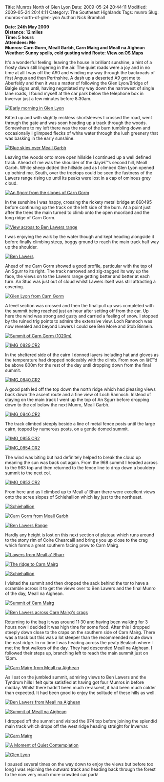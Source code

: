 Title: Munros North of Glen Lyon
Date: 2009-05-24 20:44:11
Modified: 2009-05-24 20:44:11
Category: The Southeast Highlands
Tags: munro
Slug: munros-north-of-glen-lyon
Author: Nick Bramhall

**Date: 24th May 2009  
Distance: 12 miles  
Time: 5 hours  
Attendees: Me  
Munros: Carn Gorm, Meall Garbh, Carn Mairg and Meall na Aighean  
Weather: Sunny spells, cold gusting wind
Route: [View on OS Maps](https://www.invertedworld.co.uk/hillwalking/trip/311)**


It's a wonderful feeling: leaving the house in brilliant sunshine, a hint of a frosty dawn still lingering in the air. The quiet roads were a joy and in no time at all I was off the A90 and winding my way through the backroads of first Angus and then Perthshire. A dash up a deserted A9 got me to Aberfeldy and then it was a matter of following the Glen Lyon/Bridge of Balgie signs until, having negotiated my way down the narrowest of single lane roads, I found myself at the car park below the telephone box in Invervar just a few minutes before 8:30am.

<!--more-->

[![Early morning in Glen Lyon](http://farm4.static.flickr.com/3329/3563623794_e62c66e7d6_z.jpg)](http://www.flickr.com/photos/53725815@N00/3563623794)



Kitted up and with slightly reckless shortsleeves I crossed the road, went through the gate and was soon heading up a track through the woods. Somewhere to my left there was the roar of the burn tumbling down and occasionally I glimpsed flecks of white water through the lush greenery that was basking in the early sunshine.



[![Blue skies over Meall Garbh](http://farm4.static.flickr.com/3324/3562826219_000b589c57_z.jpg)](http://www.flickr.com/photos/53725815@N00/3562826219)



Leaving the woods onto more open hillside I continued up a well defined track. Ahead of me was the shoulder of the dayâ€™s second hill, Meall Garbh. White sheep dotted the hillside and as I climbed Glen Lyon opened up behind me. South, over the treetops could be seen the fastness of the Lawers range rising up until its peaks were lost in a cap of ominous grey cloud.



[![An Sgorr from the slopes of Carn Gorm](http://farm4.static.flickr.com/3380/3562833105_eeca64b520_z.jpg)](http://www.flickr.com/photos/53725815@N00/3562833105)



In the sunshine I was happy, crossing the rickety metal bridge at 660495 before continuing up the track on the left side of the burn. At a point just after the trees the main turned to climb onto the open moorland and the long ridge of Carn Gorm. 



[![View across to Ben Lawers range](http://farm4.static.flickr.com/3355/3563650990_a7e0dcd774_z.jpg)](http://www.flickr.com/photos/53725815@N00/3563650990)



I was enjoying the walk by the water though and kept heading alongside it before finally climbing steep, boggy ground to reach the main track half way up the shoulder.



[![Ben Lawers](http://farm4.static.flickr.com/3660/3562841817_4a830a60a3_z.jpg)](http://www.flickr.com/photos/53725815@N00/3562841817)



Ahead of me Carn Gorm showed a good profile, particular with the top of An Sgurr to its right. The track narrowed and zig-zagged its way up the face, the views on to the Lawers range getting better and better at each turn. An Stuc was just out of cloud whilst Lawers itself was still attracting a covering.



[![Glen Lyon from Carn Gorm](http://farm4.static.flickr.com/3598/3562843539_a56eaab74a_z.jpg)](http://www.flickr.com/photos/53725815@N00/3562843539)



A level section was crossed and then the final pull up was completed with the summit being reached just an hour after setting off from the car. Up here the wind was strong and gusty and carried a feeling of snow. I stopped by the ruined trig points to admire the extensive view. Loch Rannoch was now revealed and beyond Lawers I could see Ben More and Stob Binnein.



[![Summit of Carn Gorm (1020m)](http://farm4.static.flickr.com/3559/3562847545_a80c28e42a_z.jpg)](http://www.flickr.com/photos/53725815@N00/3562847545)



[![IMG_0829.CR2](http://farm3.static.flickr.com/2461/3563693056_1bf4b0dbff_z.jpg)](http://www.flickr.com/photos/53725815@N00/3563693056)



In the sheltered side of the cairn I donned layers including hat and gloves as the temperature had dropped noticeably with the climb. From now on Iâ€™d be above 800m for the rest of the day until dropping down from the final summit.



[![IMG_0840.CR2](http://farm4.static.flickr.com/3017/3562888165_24f86a0941_z.jpg)](http://www.flickr.com/photos/53725815@N00/3562888165)



A good path led off the top down the north ridge which had pleasing views back down the ascent route and a fine view of Loch Rannoch. Instead of staying on the main track I went up the top of An Sgurr before dropping down to the col below the next Munro, Meall Garbh.



[![IMG_0846.CR2](http://farm3.static.flickr.com/2482/3563711246_2135413585_z.jpg)](http://www.flickr.com/photos/53725815@N00/3563711246)



The track climbed steeply beside a line of metal fence posts until the large cairn, topped by numerous posts, on a gentle domed summit. 



[![IMG_0855.CR2](http://farm4.static.flickr.com/3629/3562913629_2ac225a575_z.jpg)](http://www.flickr.com/photos/53725815@N00/3562913629)



[![IMG_0854.CR2](http://farm4.static.flickr.com/3609/3562911273_0458e1946a_z.jpg)](http://www.flickr.com/photos/53725815@N00/3562911273)



The wind was biting but had definitely helped to break the cloud up meaning the sun was back out again. From the 968 summit I headed across to the 963 top and then returned to the fence line to drop down a bouldery summit to the next col.



[![IMG_0853.CR2](http://farm4.static.flickr.com/3604/3562908909_ba48d6cb0e_z.jpg)](http://www.flickr.com/photos/53725815@N00/3562908909)



From here and as I climbed up to Meall a' Bharr there were excellent views onto the scree slopes of Schiehallion which lay just to the northeast. 



[![Schiehallion](http://farm4.static.flickr.com/3377/3562918613_46133265e3_z.jpg)](http://www.flickr.com/photos/53725815@N00/3562918613)



[![Carn Gorm from Meall Garbh](http://farm4.static.flickr.com/3336/3563745014_30525c4abb_z.jpg)](http://www.flickr.com/photos/53725815@N00/3563745014)



[![Ben Lawers Range](http://farm4.static.flickr.com/3353/3563747152_1a9a63953c_z.jpg)](http://www.flickr.com/photos/53725815@N00/3563747152)



Hardly any height is lost on this next section of plateau which runs around to the stony rim of Coire Chearcaill and brings you up close to the crag which forms a great southern facing prow to Carn Mairg.



[![Lawers from Meall a' Bharr](http://farm4.static.flickr.com/3586/3563771156_1507138b84_z.jpg)](http://www.flickr.com/photos/53725815@N00/3563771156)



[![The ridge to Carn Mairg](http://farm4.static.flickr.com/3570/3563814744_59bbd2f3bc_z.jpg)](http://www.flickr.com/photos/53725815@N00/3563814744)



[![Schiehallion](http://farm3.static.flickr.com/2444/3562952809_09301629d6_z.jpg)](http://www.flickr.com/photos/53725815@N00/3562952809)



I visited the summit and then dropped the sack behind the tor to have a scramble across it to get the views over to Ben Lawers and the final Munro of the day, Meall na Aighean.



[![Summit of Carn Mairg](http://farm4.static.flickr.com/3560/3563017679_45c0a469ab_z.jpg)](http://www.flickr.com/photos/53725815@N00/3563017679)



[![Ben Lawers across Carn Mairg's crags](http://farm3.static.flickr.com/2430/3563022389_bf86119fd5_z.jpg)](http://www.flickr.com/photos/53725815@N00/3563022389)



Returning to the bag it was around 11:30 and having been walking for 3 hours now I decided it was high time for some food. After this I dropped steeply down close to the craps on the southern side of Carn Mairg. There was a track but this was a lot steeper than the recommended route down the east ridge. In no time I was heading across the peaty Bealach where I met the first walkers of the day. They had descended Meall na Aighean. I followed their steps up, branching left to reach the main summit just on 12pm. 



[![Carn Mairg from Meall na Aighean](http://farm4.static.flickr.com/3335/3563037613_e7e4a62a25_z.jpg)](http://www.flickr.com/photos/53725815@N00/3563037613)



As I sat on the jumbled summit, admiring views to Ben Lawers and the Tyndrum hills I felt quite satisfied at having got four Munros in before midday. Whilst there hadn't been much re-ascent, it had been much colder than expected. It had been good to enjoy the solitude of these hills as well.



[![Ben Lawers from Meall na Aighean](http://farm3.static.flickr.com/2445/3563866880_63c52dcb5d_z.jpg)](http://www.flickr.com/photos/53725815@N00/3563866880)



[![Summit of Meall na Aighean](http://farm4.static.flickr.com/3586/3563050183_23754727be_z.jpg)](http://www.flickr.com/photos/53725815@N00/3563050183)



I dropped off the summit and visited the 974 top before joining the splendid main track which drops off the west ridge heading straight for Invervar. 



[![Carn Mairg](http://farm4.static.flickr.com/3327/3563121293_327fa47bc8_z.jpg)](http://www.flickr.com/photos/53725815@N00/3563121293)



[![A Moment of Quiet Contemplation](http://farm4.static.flickr.com/3403/3563956048_14ca479625_z.jpg)](http://www.flickr.com/photos/53725815@N00/3563956048)



[![Glen Lyon](http://farm3.static.flickr.com/2425/3563171167_98f7fd84ba_z.jpg)](http://www.flickr.com/photos/53725815@N00/3563171167)



I paused several times on the way down to enjoy the views but before too long I was rejoining the outward track and heading back through the forest to the now very much more crowded car park!


